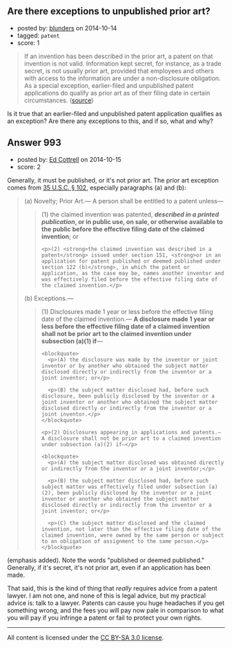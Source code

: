 ## Are there exceptions to unpublished prior art?

- posted by: [blunders](https://stackexchange.com/users/216182/blunders) on 2014-10-14
- tagged: `patent`
- score: 1

<blockquote>
  <p>If an invention has been described in the prior art, a patent on that
  invention is not valid. Information kept secret, for instance, as a
  trade secret, is not usually prior art, provided that employees and
  others with access to the information are under a non-disclosure
  obligation. As a special exception, earlier-filed and unpublished
  patent applications do qualify as prior art as of their filing date in
  certain circumstances. (<a href="http://en.wikipedia.org/wiki/Prior_art" rel="nofollow">source</a>)</p>
</blockquote>

<p>Is it true that an earlier-filed and unpublished patent application qualifies as an exception? Are there any exceptions to this, and if so, what and why? </p>



## Answer 993

- posted by: [Ed Cottrell](https://stackexchange.com/users/2348349/ed-cottrell) on 2014-10-15
- score: 2

<p>Generally, it must be published, or it's not prior art. The prior art exception comes from <a href="http://www.law.cornell.edu/uscode/text/35/102" rel="nofollow">35 U.S.C. § 102</a>, especially paragraphs (a) and (b):</p>

<blockquote>
  <p>(a) Novelty; Prior Art.— A person shall be entitled to a patent unless—</p>
  
  <blockquote>
    <p>(1) the claimed invention was patented, <strong><em>described in a printed publication</em>, or in public use, on sale, or otherwise available to the public before the effective filing date of the claimed invention</strong>; or</p>
    
    <p>(2) <strong>the claimed invention was described in a patent</strong> issued under section 151, <strong>or in an application for patent published or deemed published under section 122 (b)</strong>, in which the patent or application, as the case may be, names another inventor and was effectively filed before the effective filing date of the claimed invention.</p>
  </blockquote>
  
  <p>(b) Exceptions.—</p>
  
  <blockquote>
    <p>(1) Disclosures made 1 year or less before the effective filing date of the claimed invention.— <strong>A disclosure made 1 year or less before the effective filing date of a claimed invention shall not be prior art to the claimed invention under subsection (a)(1) if</strong>—</p>
    
    <blockquote>
      <p>(A) the disclosure was made by the inventor or joint inventor or by another who obtained the subject matter disclosed directly or indirectly from the inventor or a joint inventor; or</p>
      
      <p>(B) the subject matter disclosed had, before such disclosure, been publicly disclosed by the inventor or a joint inventor or another who obtained the subject matter disclosed directly or indirectly from the inventor or a joint inventor.</p>
    </blockquote>
    
    <p>(2) Disclosures appearing in applications and patents.— A disclosure shall not be prior art to a claimed invention under subsection (a)(2) if—</p>
    
    <blockquote>
      <p>(A) the subject matter disclosed was obtained directly or indirectly from the inventor or a joint inventor;</p>
      
      <p>(B) the subject matter disclosed had, before such subject matter was effectively filed under subsection (a)(2), been publicly disclosed by the inventor or a joint inventor or another who obtained the subject matter disclosed directly or indirectly from the inventor or a joint inventor; or</p>
      
      <p>(C) the subject matter disclosed and the claimed invention, not later than the effective filing date of the claimed invention, were owned by the same person or subject to an obligation of assignment to the same person.</p>
    </blockquote>
  </blockquote>
</blockquote>

<p>(emphasis added). Note the words "published or deemed published." Generally, if it's secret, it's not prior art, even if an application has been made.</p>

<p>That said, this is the kind of thing that <em>really</em> requires advice from a patent lawyer. I am not one, and none of this is legal advice, but my practical advice is: talk to a lawyer. Patents can cause you huge headaches if you get something wrong, and the fees you will pay now pale in comparison to what you will pay if you infringe a patent or fail to protect your own rights.</p>




---

All content is licensed under the [CC BY-SA 3.0 license](https://creativecommons.org/licenses/by-sa/3.0/).
